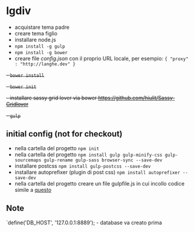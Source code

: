 # lgdiv

- acquistare tema padre
- creare tema figlio
- installare node.js
- `npm install -g gulp`
- `npm install -g bower`
- creare file *config.json* con il proprio URL locale, per esempio: `{
		  "proxy" : "http://langhe.dev"
		}`

~~- `bower install`~~

~~- `bower init`~~

~~- installare sassy grid lover via bower https://github.com/hiulit/Sassy-Gridlover~~

~~- `gulp`~~



## initial config (not for checkout)

- nella cartella del progetto `npm init`
- nella cartella del progetto `npm install gulp gulp-minify-css gulp-sourcemaps gulp-rename gulp-sass browser-sync --save-dev`
- installare postcss `npm install gulp-postcss --save-dev`
- installare autoprefixer (plugin di post css) `npm install autoprefixer --save-dev`
- nella cartella del progetto creare un file gulpfile.js in cui incollo codice simile a [questo](http://wasimbhalli.com/configuring-gulp-and-browsersync-for-wordpress-_s-theme/)

## Note
`define('DB_HOST', '127.0.0.1:8889'); - database va creato prima
